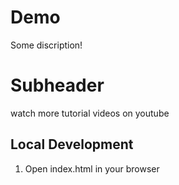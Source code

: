 # Demo

Some discription!
# Subheader 
watch more tutorial videos on youtube

## Local Development

1. Open index.html in your browser 